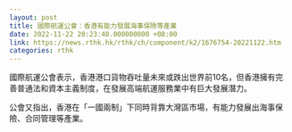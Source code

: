 ```yaml
---
layout: post
title: 國際航運公會：香港有能力發展海事保險等產業
date: 2022-11-22 20:23:40.000000000 +08:00
link: https://news.rthk.hk/rthk/ch/component/k2/1676754-20221122.htm
categories: rthk
---
```


國際航運公會表示，香港港口貨物吞吐量未來或跌出世界前10名，但香港擁有完善普通法和資本主義制度，在發展高端航運服務業中有巨大發展潛力。

公會又指出，香港在「一國兩制」下同時背靠大灣區市場，有能力發展出海事保險、合同管理等產業。
